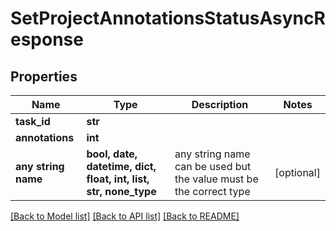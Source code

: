 # SetProjectAnnotationsStatusAsyncResponse


## Properties
Name | Type | Description | Notes
------------ | ------------- | ------------- | -------------
**task_id** | **str** |  | 
**annotations** | **int** |  | 
**any string name** | **bool, date, datetime, dict, float, int, list, str, none_type** | any string name can be used but the value must be the correct type | [optional]

[[Back to Model list]](../README.md#documentation-for-models) [[Back to API list]](../README.md#documentation-for-api-endpoints) [[Back to README]](../README.md)


